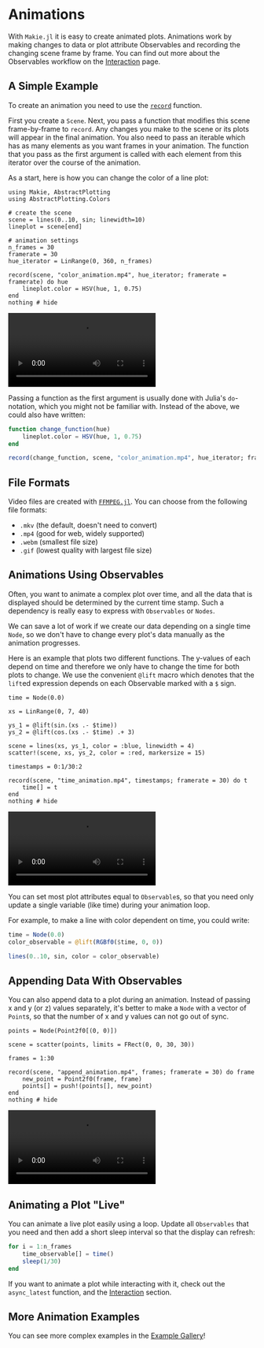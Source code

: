 # Animations

With `Makie.jl` it is easy to create animated plots.
Animations work by making changes to data or plot attribute Observables and recording the changing scene frame by frame.
You can find out more about the Observables workflow on the [Interaction](@ref) page.


## A Simple Example

To create an animation you need to use the [`record`](@ref) function.

First you create a `Scene`. Next, you pass a function that modifies this scene frame-by-frame to `record`.
Any changes you make to the scene or its plots will appear in the final animation.
You also need to pass an iterable which has as many elements as you want frames in your animation.
The function that you pass as the first argument is called with each element from this iterator
over the course of the animation.

As a start, here is how you can change the color of a line plot:

```@example 1
using Makie, AbstractPlotting
using AbstractPlotting.Colors

# create the scene
scene = lines(0..10, sin; linewidth=10)
lineplot = scene[end]

# animation settings
n_frames = 30
framerate = 30
hue_iterator = LinRange(0, 360, n_frames)

record(scene, "color_animation.mp4", hue_iterator; framerate = framerate) do hue
    lineplot.color = HSV(hue, 1, 0.75)
end
nothing # hide
```
![color animation](color_animation.mp4)

Passing a function as the first argument is usually done with Julia's `do`-notation, which you might not be familiar with.
Instead of the above, we could also have written:

```julia
function change_function(hue)
    lineplot.color = HSV(hue, 1, 0.75)
end

record(change_function, scene, "color_animation.mp4", hue_iterator; framerate = framerate)
```


## File Formats

Video files are created with [`FFMPEG.jl`](https://github.com/JuliaIO/FFMPEG.jl).
You can choose from the following file formats:

- `.mkv` (the default, doesn't need to convert)
- `.mp4` (good for web, widely supported)
- `.webm` (smallest file size)
- `.gif` (lowest quality with largest file size)


## Animations Using Observables

Often, you want to animate a complex plot over time, and all the data that is displayed should be determined by the current time stamp.
Such a dependency is really easy to express with `Observables` or `Nodes`.

We can save a lot of work if we create our data depending on a single time `Node`, so we don't have to change every plot's data manually as the animation progresses.

Here is an example that plots two different functions.
The y-values of each depend on time and therefore we only have to change the time for both plots to change.
We use the convenient `@lift` macro which denotes that the `lift`ed expression depends on each Observable marked with a `$` sign.

```@example 1
time = Node(0.0)

xs = LinRange(0, 7, 40)

ys_1 = @lift(sin.(xs .- $time))
ys_2 = @lift(cos.(xs .- $time) .+ 3)

scene = lines(xs, ys_1, color = :blue, linewidth = 4)
scatter!(scene, xs, ys_2, color = :red, markersize = 15)

timestamps = 0:1/30:2

record(scene, "time_animation.mp4", timestamps; framerate = 30) do t
    time[] = t
end
nothing # hide
```

![time animation](time_animation.mp4)

You can set most plot attributes equal to `Observable`s, so that you need only update
a single variable (like time) during your animation loop.

For example, to make a line with color dependent on time, you could write:

```julia
time = Node(0.0)
color_observable = @lift(RGBf0($time, 0, 0))

lines(0..10, sin, color = color_observable)
```

## Appending Data With Observables

You can also append data to a plot during an animation.
Instead of passing x and y (or z) values separately,
it's better to make a `Node` with a vector of `Point`s,
so that the number of x and y values can not go out of sync.

```@example 1
points = Node(Point2f0[(0, 0)])

scene = scatter(points, limits = FRect(0, 0, 30, 30))

frames = 1:30

record(scene, "append_animation.mp4", frames; framerate = 30) do frame
    new_point = Point2f0(frame, frame)
    points[] = push!(points[], new_point)
end
nothing # hide
```

![append animation](append_animation.mp4)

## Animating a Plot "Live"

You can animate a live plot easily using a loop. 
Update all `Observables` that you need and then add a short sleep interval so that the display can refresh:

```julia
for i = 1:n_frames
    time_observable[] = time()
    sleep(1/30)
end
```

If you want to animate a plot while interacting with it, check out the `async_latest` function,
and the [Interaction](@ref) section.


## More Animation Examples

You can see more complex examples in the [Example Gallery](http://juliaplots.org/MakieReferenceImages/gallery/index.html)!
